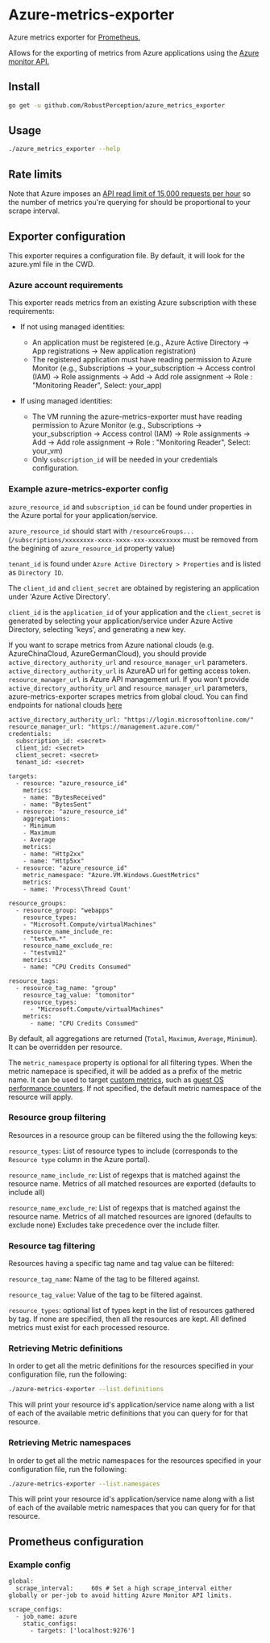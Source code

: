 # Azure-metrics-exporter

Azure metrics exporter for [Prometheus.](https://prometheus.io)

Allows for the exporting of metrics from Azure applications using the [Azure monitor API.](https://docs.microsoft.com/en-us/azure/monitoring-and-diagnostics/monitoring-rest-api-walkthrough)

## Install

```bash
go get -u github.com/RobustPerception/azure_metrics_exporter
```

## Usage
```bash
./azure_metrics_exporter --help
```

## Rate limits

Note that Azure imposes an [API read limit of 15,000 requests per hour](https://docs.microsoft.com/en-us/azure/azure-resource-manager/resource-manager-request-limits) so the number of metrics you're querying for should be proportional to your scrape interval.

## Exporter configuration

This exporter requires a configuration file. By default, it will look for the azure.yml file in the CWD.

### Azure account requirements

This exporter reads metrics from an existing Azure subscription with these requirements:

* If not using managed identities:
  * An application must be registered (e.g., Azure Active Directory -> App registrations -> New application registration)
  * The registered application must have reading permission to Azure Monitor (e.g., Subscriptions -> your_subscription -> Access control (IAM) -> Role assignments -> Add -> Add role assignment -> Role : "Monitoring Reader", Select:  your_app)

* If using managed identities:
  * The VM running the azure-metrics-exporter must have reading permission to Azure Monitor (e.g., Subscriptions -> your_subscription -> Access control (IAM) -> Role assignments -> Add -> Add role assignment -> Role : "Monitoring Reader", Select:  your_vm)
  * Only `subscription_id` will be needed in your credentials configuration.

### Example azure-metrics-exporter config

`azure_resource_id` and `subscription_id` can be found under properties in the Azure portal for your application/service.

`azure_resource_id`  should start with `/resourceGroups...` (`/subscriptions/xxxxxxxx-xxxx-xxxx-xxx-xxxxxxxxx` must be removed from the begining of `azure_resource_id` property value)

`tenant_id` is found under `Azure Active Directory > Properties` and is listed as `Directory ID`.

The `client_id` and `client_secret` are obtained by registering an application under 'Azure Active Directory'.

`client_id` is the `application_id` of your application and the `client_secret` is generated by selecting your application/service under Azure Active Directory, selecting 'keys', and generating a new key.

If you want to scrape metrics from Azure national clouds (e.g. AzureChinaCloud, AzureGermanCloud), you should provide `active_directory_authority_url` and `resource_manager_url` parameters. `active_directory_authority_url` is AzureAD url for getting access token. `resource_manager_url` is Azure API management url.
If you won't provide `active_directory_authority_url` and `resource_manager_url` parameters, azure-metrics-exporter scrapes metrics from global cloud.
You can find endpoints for national clouds [here](http://www.azurespeed.com/Information/AzureEnvironments)

```
active_directory_authority_url: "https://login.microsoftonline.com/"
resource_manager_url: "https://management.azure.com/"
credentials:
  subscription_id: <secret>
  client_id: <secret>
  client_secret: <secret>
  tenant_id: <secret>

targets:
  - resource: "azure_resource_id"
    metrics:
    - name: "BytesReceived"
    - name: "BytesSent"
  - resource: "azure_resource_id"
    aggregations:
    - Minimum
    - Maximum
    - Average
    metrics:
    - name: "Http2xx"
    - name: "Http5xx"
  - resource: "azure_resource_id"
    metric_namespace: "Azure.VM.Windows.GuestMetrics"
    metrics:
    - name: 'Process\Thread Count'

resource_groups:
  - resource_group: "webapps"
    resource_types:
    - "Microsoft.Compute/virtualMachines"
    resource_name_include_re:
    - "testvm.*"
    resource_name_exclude_re:
    - "testvm12"
    metrics:
    - name: "CPU Credits Consumed"

resource_tags:
  - resource_tag_name: "group"
    resource_tag_value: "tomonitor"
    resource_types:
      - "Microsoft.Compute/virtualMachines"
    metrics:
      - name: "CPU Credits Consumed"

```

By default, all aggregations are returned (`Total`, `Maximum`, `Average`, `Minimum`). It can be overridden per resource.

The `metric_namespace` property is optional for all filtering types.
When the metric namepace is specified, it will be added as a prefix of the metric name.
It can be used to target [custom metrics](https://docs.microsoft.com/en-us/azure/azure-monitor/platform/metrics-custom-overview), such as [guest OS performance counters](https://docs.microsoft.com/en-us/azure/azure-monitor/platform/collect-custom-metrics-guestos-vm-classic).
If not specified, the default metric namespace of the resource will apply.

### Resource group filtering

Resources in a resource group can be filtered using the the following keys:

`resource_types`:
List of resource types to include (corresponds to the `Resource type` column in the Azure portal).

`resource_name_include_re`:
List of regexps that is matched against the resource name.
Metrics of all matched resources are exported (defaults to include all)

`resource_name_exclude_re`:
List of regexps that is matched against the resource name.
Metrics of all matched resources are ignored (defaults to exclude none)
Excludes take precedence over the include filter.

### Resource tag filtering

Resources having a specific tag name and tag value can be filtered:

`resource_tag_name`:
Name of the tag to be filtered against.

`resource_tag_value`:
Value of the tag to be filtered against.

`resource_types`: optional list of types kept in the list of resources gathered by tag. If none are specified, then all the resources are kept. All defined metrics must exist for each processed resource.

### Retrieving Metric definitions

In order to get all the metric definitions for the resources specified in your configuration file, run the following:

```bash
./azure-metrics-exporter --list.definitions
```

This will print your resource id's application/service name along with a list of each of the available metric definitions that you can query for for that resource.

### Retrieving Metric namespaces

In order to get all the metric namespaces for the resources specified in your configuration file, run the following:

```bash
./azure-metrics-exporter --list.namespaces
```

This will print your resource id's application/service name along with a list of each of the available metric namespaces that you can query for for that resource.

## Prometheus configuration

### Example config
```
global:
  scrape_interval:     60s # Set a high scrape_interval either globally or per-job to avoid hitting Azure Monitor API limits.

scrape_configs:
  - job_name: azure
    static_configs:
      - targets: ['localhost:9276']
```
